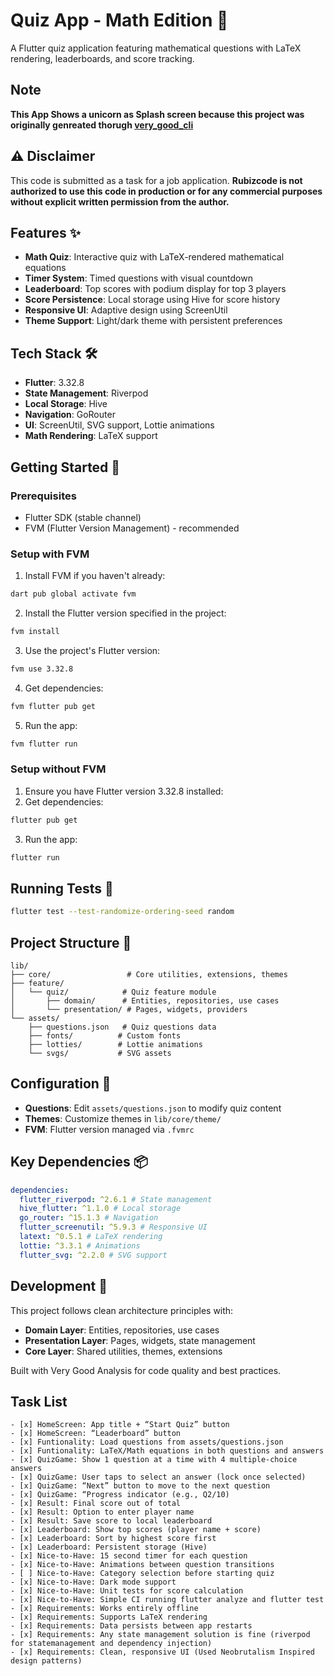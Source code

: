 # Quiz App - Math Edition 🧮

A Flutter quiz application featuring mathematical questions with LaTeX rendering, leaderboards, and score tracking.

## Note
**This App Shows a unicorn as Splash screen because this project was originally genreated thorugh [very_good_cli](https://cli.vgv.dev/)**

## ⚠️ Disclaimer

This code is submitted as a task for a job application. **Rubizcode is not authorized to use this code in production or for any commercial purposes without explicit written permission from the author.**

## Features ✨

- **Math Quiz**: Interactive quiz with LaTeX-rendered mathematical equations
- **Timer System**: Timed questions with visual countdown
- **Leaderboard**: Top scores with podium display for top 3 players
- **Score Persistence**: Local storage using Hive for score history
- **Responsive UI**: Adaptive design using ScreenUtil
- **Theme Support**: Light/dark theme with persistent preferences

## Tech Stack 🛠️

- **Flutter**: 3.32.8
- **State Management**: Riverpod
- **Local Storage**: Hive
- **Navigation**: GoRouter
- **UI**: ScreenUtil, SVG support, Lottie animations
- **Math Rendering**: LaTeX support

## Getting Started 🚀

### Prerequisites

- Flutter SDK (stable channel)
- FVM (Flutter Version Management) - recommended

### Setup with FVM

1. Install FVM if you haven't already:

```sh
dart pub global activate fvm
```

2. Install the Flutter version specified in the project:

```sh
fvm install
```

3. Use the project's Flutter version:

```sh
fvm use 3.32.8
```

4. Get dependencies:

```sh
fvm flutter pub get
```

5. Run the app:

```sh
fvm flutter run
```

### Setup without FVM

1. Ensure you have Flutter version 3.32.8 installed:
2. Get dependencies:

```sh
flutter pub get
```

3. Run the app:

```sh
flutter run
```

## Running Tests 🧪

```sh
flutter test --test-randomize-ordering-seed random
```

## Project Structure 📁

```
lib/
├── core/                 # Core utilities, extensions, themes
├── feature/
│   └── quiz/            # Quiz feature module
│       ├── domain/      # Entities, repositories, use cases
│       └── presentation/ # Pages, widgets, providers
└── assets/
    ├── questions.json   # Quiz questions data
    ├── fonts/          # Custom fonts
    ├── lotties/        # Lottie animations
    └── svgs/           # SVG assets
```

## Configuration 📝

- **Questions**: Edit `assets/questions.json` to modify quiz content
- **Themes**: Customize themes in `lib/core/theme/`
- **FVM**: Flutter version managed via `.fvmrc`

## Key Dependencies 📦

```yaml
dependencies:
  flutter_riverpod: ^2.6.1 # State management
  hive_flutter: ^1.1.0 # Local storage
  go_router: ^15.1.3 # Navigation
  flutter_screenutil: ^5.9.3 # Responsive UI
  latext: ^0.5.1 # LaTeX rendering
  lottie: ^3.3.1 # Animations
  flutter_svg: ^2.2.0 # SVG support
```

## Development 🔧

This project follows clean architecture principles with:

- **Domain Layer**: Entities, repositories, use cases
- **Presentation Layer**: Pages, widgets, state management
- **Core Layer**: Shared utilities, themes, extensions

Built with Very Good Analysis for code quality and best practices.

## Task List

    - [x] HomeScreen: App title + “Start Quiz” button
    - [x] HomeScreen: “Leaderboard” button
    - [x] Funtionality: Load questions from assets/questions.json
    - [x] Funtionality: LaTeX/Math equations in both questions and answers
    - [x] QuizGame: Show 1 question at a time with 4 multiple‐choice answers
    - [x] QuizGame: User taps to select an answer (lock once selected)
    - [x] QuizGame: “Next” button to move to the next question
    - [x] QuizGame: “Progress indicator (e.g., Q2/10)
    - [x] Result: Final score out of total
    - [x] Result: Option to enter player name
    - [x] Result: Save score to local leaderboard
    - [x] Leaderboard: Show top scores (player name + score)
    - [x] Leaderboard: Sort by highest score first
    - [x] Leaderboard: Persistent storage (Hive)
    - [x] Nice‐to‐Have: 15 second timer for each question
    - [x] Nice‐to‐Have: Animations between question transitions
    - [ ] Nice‐to‐Have: Category selection before starting quiz
    - [x] Nice‐to‐Have: Dark mode support
    - [x] Nice‐to‐Have: Unit tests for score calculation
    - [x] Nice‐to‐Have: Simple CI running flutter analyze and flutter test
    - [x] Requirements: Works entirely offline
    - [x] Requirements: Supports LaTeX rendering
    - [x] Requirements: Data persists between app restarts
    - [x] Requirements: Any state management solution is fine (riverpod for statemanagement and dependency injection)
    - [x] Requirements: Clean, responsive UI (Used Neobrutalism Inspired design patterns)
